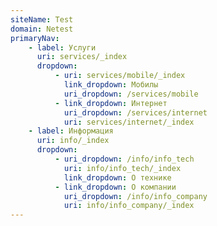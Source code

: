 ```yaml
---
siteName: Test
domain: Netest
primaryNav:
    - label: Услуги
      uri: services/_index
      dropdown:
          - uri: services/mobile/_index
            link_dropdown: Мобилы
            uri_dropdown: /services/mobile
          - link_dropdown: Интернет
            uri_dropdown: /services/internet
            uri: services/internet/_index
    - label: Информация
      uri: info/_index
      dropdown:
          - uri_dropdown: /info/info_tech
            uri: info/info_tech/_index
            link_dropdown: О технике
          - link_dropdown: О компании
            uri_dropdown: /info/info_company
            uri: info/info_company/_index
---
```

